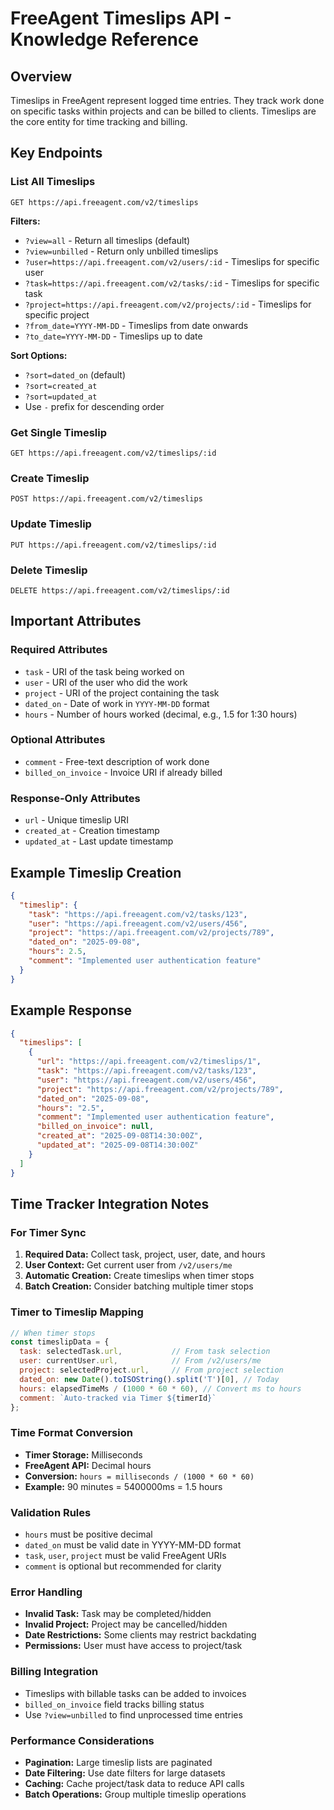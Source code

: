 # FreeAgent Timeslips API - Knowledge Reference

## Overview
Timeslips in FreeAgent represent logged time entries. They track work done on specific tasks within projects and can be billed to clients. Timeslips are the core entity for time tracking and billing.

## Key Endpoints

### List All Timeslips
```
GET https://api.freeagent.com/v2/timeslips
```

**Filters:**
- `?view=all` - Return all timeslips (default)
- `?view=unbilled` - Return only unbilled timeslips
- `?user=https://api.freeagent.com/v2/users/:id` - Timeslips for specific user
- `?task=https://api.freeagent.com/v2/tasks/:id` - Timeslips for specific task
- `?project=https://api.freeagent.com/v2/projects/:id` - Timeslips for specific project
- `?from_date=YYYY-MM-DD` - Timeslips from date onwards
- `?to_date=YYYY-MM-DD` - Timeslips up to date

**Sort Options:**
- `?sort=dated_on` (default)
- `?sort=created_at`
- `?sort=updated_at`
- Use `-` prefix for descending order

### Get Single Timeslip
```
GET https://api.freeagent.com/v2/timeslips/:id
```

### Create Timeslip
```
POST https://api.freeagent.com/v2/timeslips
```

### Update Timeslip
```
PUT https://api.freeagent.com/v2/timeslips/:id
```

### Delete Timeslip
```
DELETE https://api.freeagent.com/v2/timeslips/:id
```

## Important Attributes

### Required Attributes
- `task` - URI of the task being worked on
- `user` - URI of the user who did the work
- `project` - URI of the project containing the task
- `dated_on` - Date of work in `YYYY-MM-DD` format
- `hours` - Number of hours worked (decimal, e.g., 1.5 for 1:30 hours)

### Optional Attributes
- `comment` - Free-text description of work done
- `billed_on_invoice` - Invoice URI if already billed

### Response-Only Attributes
- `url` - Unique timeslip URI
- `created_at` - Creation timestamp
- `updated_at` - Last update timestamp

## Example Timeslip Creation
```json
{
  "timeslip": {
    "task": "https://api.freeagent.com/v2/tasks/123",
    "user": "https://api.freeagent.com/v2/users/456",
    "project": "https://api.freeagent.com/v2/projects/789",
    "dated_on": "2025-09-08",
    "hours": 2.5,
    "comment": "Implemented user authentication feature"
  }
}
```

## Example Response
```json
{
  "timeslips": [
    {
      "url": "https://api.freeagent.com/v2/timeslips/1",
      "task": "https://api.freeagent.com/v2/tasks/123",
      "user": "https://api.freeagent.com/v2/users/456", 
      "project": "https://api.freeagent.com/v2/projects/789",
      "dated_on": "2025-09-08",
      "hours": "2.5",
      "comment": "Implemented user authentication feature",
      "billed_on_invoice": null,
      "created_at": "2025-09-08T14:30:00Z",
      "updated_at": "2025-09-08T14:30:00Z"
    }
  ]
}
```

## Time Tracker Integration Notes

### For Timer Sync
1. **Required Data:** Collect task, project, user, date, and hours
2. **User Context:** Get current user from `/v2/users/me`
3. **Automatic Creation:** Create timeslips when timer stops
4. **Batch Creation:** Consider batching multiple timer stops

### Timer to Timeslip Mapping
```javascript
// When timer stops
const timeslipData = {
  task: selectedTask.url,           // From task selection
  user: currentUser.url,            // From /v2/users/me
  project: selectedProject.url,     // From project selection
  dated_on: new Date().toISOString().split('T')[0], // Today
  hours: elapsedTimeMs / (1000 * 60 * 60), // Convert ms to hours
  comment: `Auto-tracked via Timer ${timerId}`
};
```

### Time Format Conversion
- **Timer Storage:** Milliseconds
- **FreeAgent API:** Decimal hours
- **Conversion:** `hours = milliseconds / (1000 * 60 * 60)`
- **Example:** 90 minutes = 5400000ms = 1.5 hours

### Validation Rules
- `hours` must be positive decimal
- `dated_on` must be valid date in YYYY-MM-DD format
- `task`, `user`, `project` must be valid FreeAgent URIs
- `comment` is optional but recommended for clarity

### Error Handling
- **Invalid Task:** Task may be completed/hidden
- **Invalid Project:** Project may be cancelled/hidden
- **Date Restrictions:** Some clients may restrict backdating
- **Permissions:** User must have access to project/task

### Billing Integration
- Timeslips with billable tasks can be added to invoices
- `billed_on_invoice` field tracks billing status
- Use `?view=unbilled` to find unprocessed time entries

### Performance Considerations
- **Pagination:** Large timeslip lists are paginated
- **Date Filtering:** Use date filters for large datasets
- **Caching:** Cache project/task data to reduce API calls
- **Batch Operations:** Group multiple timeslip operations